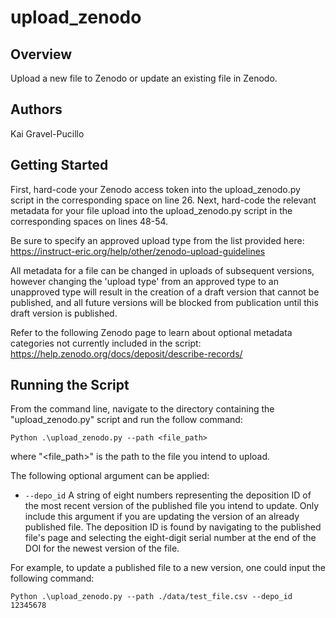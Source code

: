 
# upload_zenodo

## Overview

Upload a new file to Zenodo or update an existing file in Zenodo. 

## Authors

Kai Gravel-Pucillo
  
## Getting Started

First, hard-code your Zenodo access token into the upload_zenodo.py script in the corresponding space on line 26.
Next, hard-code the relevant metadata for your file upload into the upload_zenodo.py script in the corresponding
spaces on lines 48-54. 

Be sure to specify an approved upload type from the list provided here: https://instruct-eric.org/help/other/zenodo-upload-guidelines

All metadata for a file can be changed in uploads of subsequent versions, however changing the 'upload type' from an
approved type to an unapproved type will result in the creation of a draft version that cannot be published, and all
future versions will be blocked from publication until this draft version is published.

Refer to the following Zenodo page to learn about optional metadata categories not currently included in the script:
https://help.zenodo.org/docs/deposit/describe-records/

## Running the Script

From the command line, navigate to the directory containing the "upload_zenodo.py" script and run the follow command:

`Python .\upload_zenodo.py --path <file_path>`

where "<file_path>" is the path to the file you intend to upload.

The following optional argument can be applied:

- `--depo_id` A string of eight numbers representing the deposition ID of the most recent version of the published file you intend to update. Only include this argument if you are updating the version of an already published file. The deposition ID is found by navigating to the published file's page and selecting the eight-digit serial number at the end of the DOI for the newest version of the file.

For example, to update a published file to a new version, one could input the following command:

`Python .\upload_zenodo.py --path ./data/test_file.csv --depo_id 12345678`
